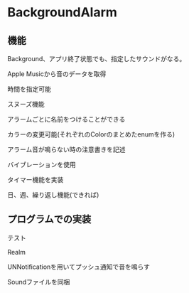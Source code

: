 # BackgroundAlarm 
## 機能
Background、アプリ終了状態でも、指定したサウンドがなる。

Apple Musicから音のデータを取得

時間を指定可能

スヌーズ機能

アラームごとに名前をつけることができる

カラーの変更可能(それぞれのColorのまとめたenumを作る)

アラーム音が鳴らない時の注意書きを記述

バイブレーションを使用

タイマー機能を実装

日、週、繰り返し機能(できれば)

## プログラムでの実装

テスト

Realm

UNNotificationを用いてプッシュ通知で音を鳴らす

Soundファイルを同梱

